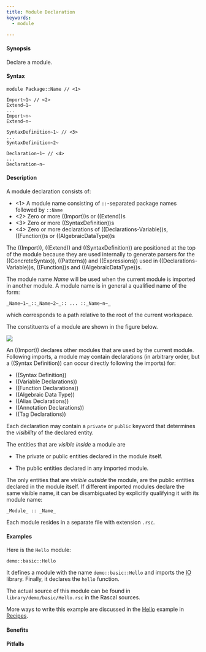 ```yaml
---
title: Module Declaration
keywords:
  - module

---
```


#### Synopsis

Declare a module.

#### Syntax

```rascal
module Package::Name // <1>

Import~1~ // <2>
Extend~1~ 
...
Import~n~
Extend~n~

SyntaxDefinition~1~ // <3>
...
SyntaxDefinition~2~

Declaration~1~ // <4>
...
Declaration~n~
```

#### Description

A module declaration consists of:

* <1>  A module name consisting of `::`-separated package names followed by `::Name`
* <2> Zero or more ((Import))s or ((Extend))s
* <3> Zero or more ((SyntaxDefinition))s
* <4> Zero or more declarations of ((Declarations-Variable))s, ((Function))s or ((AlgebraicDataType))s

The ((Import)), ((Extend)) and ((SyntaxDefinition)) are positioned at the top of the module because they are used internally to generate parsers for the ((ConcreteSyntax)), ((Patterns)) and ((Expressions)) used in ((Declarations-Variable))s, ((Function))s and ((AlgebraicDataType))s.

The module name _Name_ will be used when the current module is imported in another module. 
A module name is in general a qualified name of the form:
```rascal
_Name~1~_::_Name~2~_:: ... ::_Name~n~_
```
which corresponds to a path relative to the root of the current workspace.

The constituents of a module are shown in the figure below.

![]((module-parts.png))


An ((Import)) declares other modules that are used by the current module.
Following imports, a module may contain declarations (in arbitrary order, but a ((Syntax Definition)) can
occur directly following the imports) for:

*  ((Syntax Definition))
*  ((Variable Declarations))
*  ((Function Declarations))
*  ((Algebraic Data Type))
*  ((Alias Declarations))
*  ((Annotation Declarations))
*  ((Tag Declarations))


Each declaration may contain a `private` or `public` keyword that determines 
the _visibility_ of the declared entity. 

The entities that are _visible inside_ a module are

*  The private or public entities declared in the module itself.

*  The public entities declared in any imported module.


The only entities that are _visible outside_ the module, are the public entities declared in the module itself. If different imported modules declare the same visible name, it can be disambiguated by explicitly qualifying it with its module name:

```rascal
_Module_ :: _Name_
```

Each module resides in a separate file with extension `.rsc`.

#### Examples

Here is the `Hello` module:

```rascal-include
demo::basic::Hello
```

                
It defines a module with the name `demo::basic::Hello` and imports the [IO]((Library:module:IO)) library.
Finally, it declares the `hello` function.

The actual source of this module can be found in `library/demo/basic/Hello.rsc` in the Rascal sources.

More ways to write this example are discussed in the [Hello]((Recipes:Basic-Hello)) example in [Recipes]((Recipes)).

#### Benefits

#### Pitfalls


